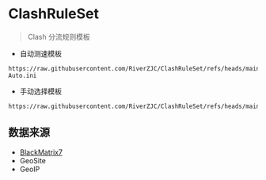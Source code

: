 # ClashRuleSet
> Clash 分流规则模板

- 自动测速模板
```
https://raw.githubusercontent.com/RiverZJC/ClashRuleSet/refs/heads/main/Clash-Auto.ini
```

- 手动选择模板
```
https://raw.githubusercontent.com/RiverZJC/ClashRuleSet/refs/heads/main/Clash.ini
```

## 数据来源
- [BlackMatrix7](https://github.com/blackmatrix7/ios_rule_script/tree/master/rule/Clash)
- GeoSite
- GeoIP
